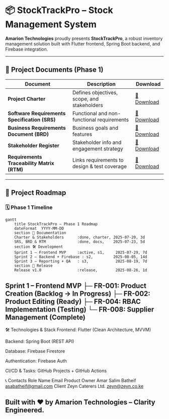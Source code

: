 # 📦 StockTrackPro – Stock Management System

**Amarion Technologies** proudly presents **StockTrackPro**, a robust inventory management solution built with Flutter frontend, Spring Boot backend, and Firebase integration.

---

## 📁 Project Documents (Phase 1)

| Document | Description | Download |
|----------|-------------|----------|
| **Project Charter** | Defines objectives, scope, and stakeholders | [📄 Download](https://github.com/Amarsalim30/Stock-Management-System/raw/master/Frontend/docs/%23%23%23%20%F0%9F%94%B9%20Phase%201%20Initiation%20%26%20Requirements/1.StockTrackPro_Project_Charter.docx) |
| **Software Requirements Specification (SRS)** | Functional and non-functional requirements | [📄 Download](https://github.com/Amarsalim30/Stock-Management-System/raw/master/Frontend/docs/%23%23%23%20Phase%201%20Initiation%20%26%20Requirements/2.Software%20Requirements%20Specification.docx) |
| **Business Requirements Document (BRD)** | Business goals and features | [📄 Download](https://github.com/Amarsalim30/Stock-Management-System/raw/master/Frontend/docs/%23%23%23%20Phase%201%20Initiation%20%26%20Requirements/3.Business%20Requirements%20Document.docx) |
| **Stakeholder Register** | Stakeholder info and engagement strategy | [📄 Download](https://github.com/Amarsalim30/Stock-Management-System/raw/master/Frontend/docs/%23%23%23%20Phase%201%20Initiation%20%26%20Requirements/5.Stakeholder%20Register.docx) |
| **Requirements Traceability Matrix (RTM)** | Links requirements to design & test coverage | [📄 Download](https://github.com/Amarsalim30/Stock-Management-System/raw/master/Frontend/docs/project-automation/rtm_stocktrackpro.docx) |

---

## 🚀 Project Roadmap

### 🗓️ Phase 1 Timeline

```mermaid
gantt
    title StockTrackPro – Phase 1 Roadmap
    dateFormat  YYYY-MM-DD
    section 📑 Documentation
    Charter & Stakeholders      :done, charter, 2025-07-20, 3d
    SRS, BRD & RTM              :done, docs,    2025-07-23, 5d
    section 🛠️ Development
    Sprint 1 – Frontend MVP     :active, s1,     2025-07-29, 7d
    Sprint 2 – Backend + Firebase : s2,         2025-08-05, 14d
    Sprint 3 – Reporting + QA   : s3,            2025-08-19, 7d
    section 🚀 Release
    Release v1.0                :release,        2025-08-26, 1d
```
Sprint 1 – Frontend MVP
├─ FR-001: Product Creation (Backlog → In Progress)
├─ FR-002: Product Editing (Ready)
├─ FR-004: RBAC Implementation (Testing)
└─ FR-008: Supplier Management (Complete)
---
🛠 Technologies & Stack
Frontend: Flutter (Clean Architecture, MVVM)

Backend: Spring Boot (REST API)

Database: Firebase Firestore

Authentication: Firebase Auth

CI/CD & Tasks: GitHub Projects + GitHub Actions

📞 Contacts
Role	                 Name	                  Email
Product Owner	Amar Salim Batheif	asabatheif@gmail.com
Client	        Zeyn Caterers Ltd.	zeyn@zeyn.co.ke


Built with ❤️ by Amarion Technologies – Clarity Engineered.
---
